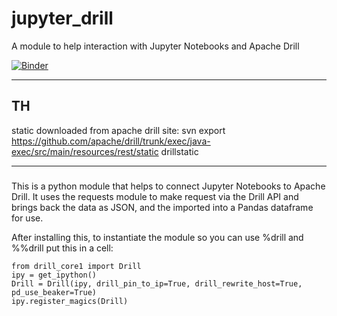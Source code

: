 # jupyter_drill
A module to help interaction with Jupyter Notebooks and Apache Drill

[![Binder](https://mybinder.org/badge_logo.svg)](https://mybinder.org/v2/gh/ouseful-PR/jupyter_drill/binderise)

---

## TH

static downloaded from apache drill site:
svn export https://github.com/apache/drill/trunk/exec/java-exec/src/main/resources/rest/static drillstatic

---

###
This is a python module that helps to connect Jupyter Notebooks to Apache Drill. It uses the requests module to make request via the Drill API and brings back the data as JSON, and the imported into a Pandas dataframe for use. 



After installing this, to instantiate the module so you can use %drill and %%drill put this in a cell:

```
from drill_core1 import Drill
ipy = get_ipython()
Drill = Drill(ipy, drill_pin_to_ip=True, drill_rewrite_host=True, pd_use_beaker=True)
ipy.register_magics(Drill)
```
